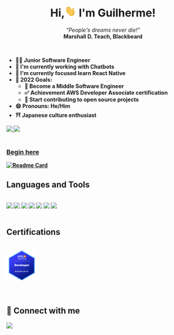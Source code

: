 <h1 align="center">Hi,<img src="./assets/hi.gif" height="30px" width="30px" /> I'm Guilherme!</h1>

<p align="center">
  <i>“People's dreams never die!”</i>
  <br/>
  <b>Marshall D. Teach, Blackbeard</ b>
</p>

<br />

- 🧑‍🚀 Junior Software Engineer 
- 🔭 I'm currently working with Chatbots
- 🌱 I'm currently focused learn React Native 
- 🥅 2022 Goals: 
  - :dart: Become a Middle Software Engineer
  - :white_check_mark: Achievement AWS Developer Associate certification 
  - :dart: Start contributing to open source projects
- 😄 Pronouns: He/Him
- ⛩️ Japanese culture enthusiast 

<div>
  <a href="https://github.com/gbdsantos">
  <img height="180em" src="https://github-readme-stats.vercel.app/api?username=gbdsantos&show_icons=true&theme=dark&include_all_commits=true&count_private=true" />
  <img height="180em" src="https://github-readme-stats.vercel.app/api/top-langs/?username=gbdsantos&layout=compact&langs_count=16&theme=dark" />
</div>

<br />

### Begin here 

[![Readme Card](https://github-readme-stats.vercel.app/api/pin/?username=gbdsantos&repo=awesome-playground&show_owner=true&theme=dark&show_language=true)](https://github.com/gbdsantos/awesome-playground)

## Languages and Tools

<div style="display: inline_block"><br>
  <img src="https://img.icons8.com/color/48/ffffff/javascript--v2.png"/>
  <img src="https://img.icons8.com/fluency/48/000000/node-js.png"/>
  <img src="https://img.icons8.com/color/48/000000/react-native.png"/>
  <img src="https://img.icons8.com/color/48/000000/postgreesql.png"/>
  <img src="https://img.icons8.com/color/48/000000/git.png"/>
  <img src="https://img.icons8.com/color/48/000000/linux--v2.png"/>
  <img src="https://img.icons8.com/ios/50/ffffff/markdown--v2.png"/>
</div>

<br />

## Certifications

<div style="display: inline_block"><br>
  <a alt="AWS Certifed Developer Associate verification link" href="https://www.credly.com/badges/7b52f482-5fd3-48d9-84de-caaac854b041/public_url" >
    <img src="./assets/aws-certified-developer-associate-badge-600x600.png" height="80px" width="80px" />
  </a>
</div>

<br />
<br />

## 👋 Connect with me

<div>
  <a href="https://linkedin.com/in/gddsantos" target="_blank">
    <img src="https://img.shields.io/badge/LinkedIn-0077B5?style=for-the-badge&logo=linkedin&logoColor=white" />
  </a>   
</div>
